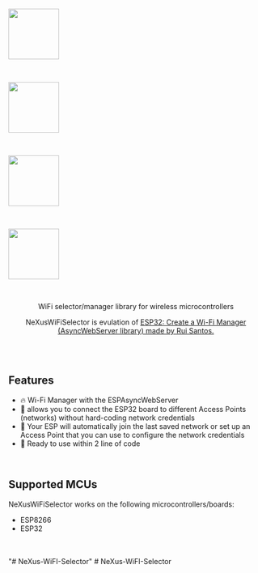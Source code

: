<p><br/></p>

<br/>
<p align="center">
<p ><img src="https://github.com/sashahn/NeXus-WiFI-Selector/docs/IMG_1.jpg" width="100"></p>
&nbsp;
<p ><img src="/docs/IMG_2.jpg?sanitize=true&raw=true" width="100"></p>
&nbsp;
<p><img src="/docs/IMG_3.jpg?sanitize=true&raw=true" width="100"></p>
&nbsp;
<p><img src="/docs/IMG_4.jpg?sanitize=true&raw=true" width="100"></p>
</p>
<br/>


<p align="center">WiFi selector/manager library for wireless microcontrollers</p>
<p align="center">
	NeXusWiFiSelector is evulation of <a href="https://randomnerdtutorials.com/esp32-wi-fi-manager-asyncwebserver/">ESP32: Create a Wi-Fi Manager (AsyncWebServer library) made by Rui Santos.</a>
</p>

<br/>
<br/>

## Features
- 🔥 Wi-Fi Manager with the ESPAsyncWebServer
- 🏀 allows you to connect the ESP32 board to different Access Points (networks) without hard-coding network credentials
- 🎷 Your ESP will automatically join the last saved network or set up an Access Point that you can use to configure the network credentials
- 🛫 Ready to use within 2 line of code 

<br/>

## Supported MCUs
NeXusWiFiSelector works on the following microcontrollers/boards:
- ESP8266
- ESP32

<br/>
<br/>
"# NeXus-WiFI-Selector" 
# NeXus-WiFI-Selector
